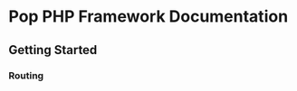 Pop PHP Framework Documentation
===============================

Getting Started
---------------

### Routing
